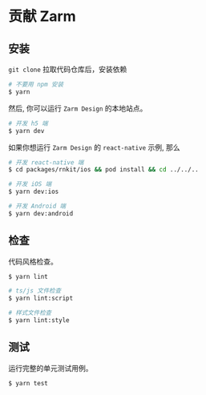 # 贡献 Zarm

## 安装

`git clone` 拉取代码仓库后，安装依赖

```bash
# 不要用 npm 安装
$ yarn
```

然后, 你可以运行 `Zarm Design` 的本地站点。

```bash
# 开发 h5 端
$ yarn dev
```

如果你想运行 `Zarm Design` 的 `react-native` 示例, 那么

```bash
# 开发 react-native 端
$ cd packages/rnkit/ios && pod install && cd ../../..

# 开发 iOS 端
$ yarn dev:ios

# 开发 Android 端
$ yarn dev:android
```

## 检查

代码风格检查。

```bash
$ yarn lint

# ts/js 文件检查
$ yarn lint:script

# 样式文件检查
$ yarn lint:style
```

## 测试

运行完整的单元测试用例。

```bash
$ yarn test
```
